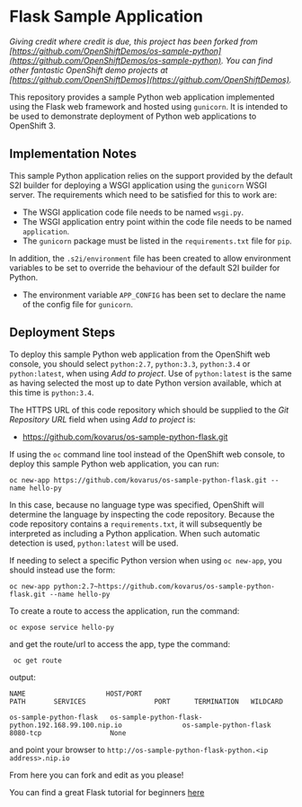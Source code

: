# Flask Sample Application

*Giving credit where credit is due, this project has been forked from [https://github.com/OpenShiftDemos/os-sample-python](https://github.com/OpenShiftDemos/os-sample-python). 
You can find other fantastic OpenShift demo projects at [https://github.com/OpenShiftDemos](https://github.com/OpenShiftDemos).*

This repository provides a sample Python web application implemented using the Flask web framework and hosted using 
``gunicorn``. It is intended to be used to demonstrate deployment of Python web applications to OpenShift 3.

## Implementation Notes

This sample Python application relies on the support provided by the default S2I builder for deploying a WSGI 
application using the ``gunicorn`` WSGI server. The requirements which need to be satisfied for this to work are:

* The WSGI application code file needs to be named ``wsgi.py``.
* The WSGI application entry point within the code file needs to be named ``application``.
* The ``gunicorn`` package must be listed in the ``requirements.txt`` file for ``pip``.

In addition, the ``.s2i/environment`` file has been created to allow environment variables to be set to override the 
behaviour of the default S2I builder for Python.

* The environment variable ``APP_CONFIG`` has been set to declare the name of the config file for ``gunicorn``.

## Deployment Steps

To deploy this sample Python web application from the OpenShift web console, you should select ``python:2.7``, 
``python:3.3``, ``python:3.4`` or ``python:latest``, when using _Add to project_. Use of ``python:latest`` is the same 
as having selected the most up to date Python version available, which at this time is ``python:3.4``.

The HTTPS URL of this code repository which should be supplied to the _Git Repository URL_ field when using _Add to 
project_ is:

* https://github.com/kovarus/os-sample-python-flask.git

If using the ``oc`` command line tool instead of the OpenShift web console, to deploy this sample Python web 
application, you can run:

```
oc new-app https://github.com/kovarus/os-sample-python-flask.git --name hello-py
```

In this case, because no language type was specified, OpenShift will determine the language by inspecting the code 
repository. Because the code repository contains a ``requirements.txt``, it will subsequently be interpreted as 
including a Python application. When such automatic detection is used, ``python:latest`` will be used.

If needing to select a specific Python version when using ``oc new-app``, you should instead use the form:

```
oc new-app python:2.7~https://github.com/kovarus/os-sample-python-flask.git --name hello-py
```
To create a route to access the application, run the command:

```
oc expose service hello-py
```

and get the route/url to access the app, type the command:

```
 oc get route
```

output:

```
NAME                    HOST/PORT                                               PATH       SERVICES                 PORT      TERMINATION   WILDCARD

os-sample-python-flask   os-sample-python-flask-python.192.168.99.100.nip.io               os-sample-python-flask   8080-tcp                 None
```

and point your browser to `http://os-sample-python-flask-python.<ip address>.nip.io`

From here you can fork and edit as you please!


You can find a great Flask tutorial for beginners [here](https://blog.miguelgrinberg.com/post/the-flask-mega-tutorial-part-i-hello-world)




 
